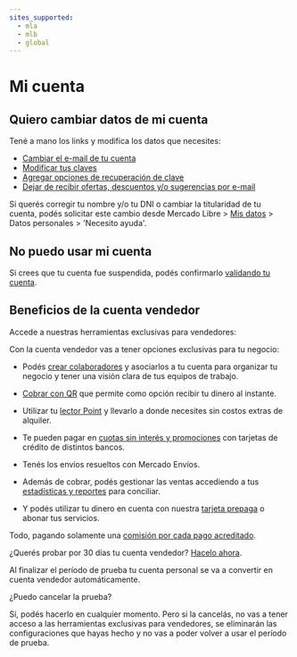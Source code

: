 ```yaml
---
sites_supported:
  - mla
  - mlb
  - global
---
```


# Mi cuenta

## Quiero cambiar datos de mi cuenta

Tené a mano los links y modifica los datos que necesites:

- [Cambiar el e-mail de tu cuenta](https://www.mercadopago.com/mla/mydata?axn=myDataAdminEmails)
- [Modificar tus claves](https://www.mercadopago.com/mla/account/security)
- [Agregar opciones de recuperación de clave](https://www.mercadopago.com/mla/accountrecovery/collect/userInfo?redirUrl=https%3A%2F%2Fwww.mercadopago.com%2Fmla%2Fmydatapwd)
- [Dejar de recibir ofertas, descuentos y/o sugerencias por e-mail](https://www.mercadopago.com/mla/account/mydata/emails)

Si querés corregir tu nombre y/o tu DNI o cambiar la titularidad de tu cuenta, podés solicitar este cambio desde Mercado Libre > [Mis datos](https://myaccount.mercadolibre.com.ar/profile) > Datos personales > 'Necesito ayuda'.

## No puedo usar mi cuenta

Si crees que tu cuenta fue suspendida, podés confirmarlo [validando tu cuenta](https://www.mercadolibre.com.ar/ayuda/validateUser).

## Beneficios de la cuenta vendedor

Accede a nuestras herramientas exclusivas para vendedores:

Con la cuenta vendedor vas a tener opciones exclusivas para tu negocio:

- Podés [crear colaboradores](https://www.mercadopago.com.ar/ayuda/colaboradores_4026) y asociarlos a tu cuenta para organizar tu negocio y tener una visión clara de tus equipos de trabajo.

- [Cobrar con QR](https://www.mercadopago.com.ar/como-cobrar/codigo-qr) que permite como opción recibir tu dinero al instante.

- Utilizar tu [lector Point](https://www.mercadopago.com.ar/lector-tarjetas-credito-point) y llevarlo a donde necesites sin costos extras de alquiler.

- Te pueden pagar en [cuotas sin interés y promociones](https://www.mercadopago.com.ar/promociones) con tarjetas de crédito de distintos bancos.

- Tenés los envíos resueltos con Mercado Envíos.

- Además de cobrar, podés gestionar las ventas accediendo a tus [estadísticas y reportes](https://www.mercadopago.com.ar/ayuda/herramienta-conciliacion_2116) para conciliar.

- Y podés utilizar tu dinero en cuenta con nuestra [tarjeta prepaga](https://www.mercadopago.com.ar/tarjeta-prepaga) o abonar tus servicios.

Todo, pagando solamente una [comisión por cada pago acreditado](https://www.mercadopago.com.ar/ayuda/recibir-pagos-costos_220).

¿Querés probar por 30 días tu cuenta vendedor?  [Hacelo ahora](https://www.mercadopago.com.ar/summary/seller-account-promo).

Al finalizar el período de prueba tu cuenta personal se va a convertir en cuenta vendedor automáticamente.

¿Puedo cancelar la prueba?

Sí, podés hacerlo en cualquier momento. Pero si la cancelás, no vas a tener acceso a las herramientas exclusivas para vendedores, se eliminarán las configuraciones que hayas hecho y no vas a poder volver a usar el período de prueba.
